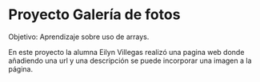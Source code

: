 # Proyecto Galería de fotos

Objetivo: Aprendizaje sobre uso de arrays.

En este proyecto la alumna Eilyn Villegas realizó una pagina web donde añadiendo una url y una descripción se puede incorporar una imagen a la página.
